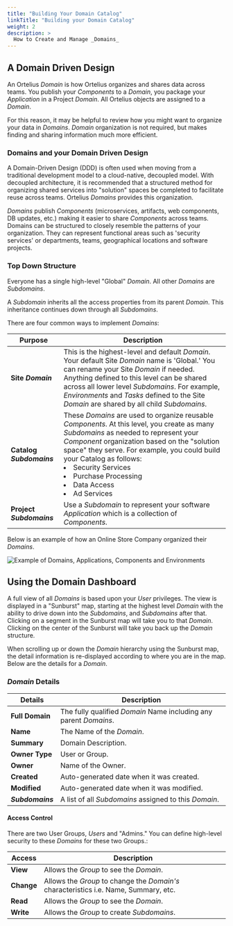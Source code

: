 ```yaml
---
title: "Building Your Domain Catalog"
linkTitle: "Building your Domain Catalog"
weight: 2
description: >
  How to Create and Manage _Domains_
---
```


## A Domain Driven Design

An Ortelius _Domain_ is how Ortelius organizes and shares data across teams.  You publish your _Components_ to a _Domain_, you package your _Application_ in a Project _Domain_. All Ortelius objects are assigned to a _Domain_.

For this reason, it may be helpful to review how you might want to organize your data in _Domains_. _Domain_ organization is not required, but makes finding and sharing information much more efficient. 

### Domains and your Domain Driven Design

A Domain-Driven Design (DDD) is often used when moving from a traditional development model to a cloud-native, decoupled model. With decoupled architecture, it is recommended that a  structured method for organizing shared services into "solution" spaces be completed to facilitate reuse across teams. Ortelius _Domains_ provides this organization.

_Domains_ publish _Components_ (microservices, artifacts, web components, DB updates, etc.) making it easier to share _Components_ across teams. Domains can be structured to closely resemble the patterns of your organization. They can represent functional areas such as 'security services' or departments, teams, geographical locations and software projects.

### Top Down Structure

Everyone has a single high-level "Global" _Domain_.  All other _Domains_ are _Subdomains_. 

A _Subdomain_ inherits all the access properties from its parent _Domain_. This inheritance continues down through all _Subdomains_.

There are four common ways to implement _Domains_:

| **Purpose** | Description |
|---| --- |
| **Site _Domain_** | This is the highest-level and default _Domain_. Your default Site _Domain_ name is 'Global.' You can rename your Site _Domain_ if needed. Anything defined to this level can be shared across all lower level _Subdomains_. For example, _Environments_ and _Tasks_ defined to the Site _Domain_ are shared by all child _Subdomains_.|
|**Catalog _Subdomains_**| These _Domains_ are used to organize reusable _Components_. At this level, you create as many _Subdomains_ as needed to represent your _Component_ organization based on the "solution space" they serve. For example, you could build your Catalog as follows: <li> Security Services</li><li>Purchase Processing</li><li>Data Access<li>Ad Services</li>  
|**Project _Subdomains_**| Use a _Subdomain_ to represent your software _Application_ which is a collection of _Components_.  |


Below is an example of how an Online Store Company organized their _Domains_. 

![Example of Domains, Applications, Components and Environments](/guides/userguide/images/OnlineStore-Domains.jpg)

## Using the Domain Dashboard

A full view of all _Domains_ is based upon your _User_ privileges. The view is displayed in a "Sunburst" map, starting at the highest level _Domain_ with the ability to drive down into the _Subdomains_, and _Subdomains_ after that. Clicking on a segment in the Sunburst map will take you to that _Domain_. Clicking on the center of the Sunburst will take you back up the _Domain_ structure.

When scrolling up or down the _Domain_ hierarchy using the Sunburst map, the detail information is re-displayed according to where you are in the map. Below are the details for a _Domain_.

### _Domain_ Details

| Details | Description |
| --- | --- |
|**Full Domain** | The fully qualified _Domain_ Name including any parent _Domains_.
| **Name** | The Name of the _Domain_. |
| **Summary** | Domain Description. |
| **Owner Type** | User or Group. |
| **Owner** | Name of the Owner.|
| **Created** | Auto-generated date when it was created.|
| **Modified** | Auto-generated date when it was modified.|
| **_Subdomains_** | A list of all _Subdomains_ assigned to this _Domain_.

#### Access Control

 There are two User Groups, _Users_ and "Admins." You can define high-level security to these _Domains_ for these two Groups.:

| Access | Description |
| --- | --- |
| **View** | Allows the _Group_ to see the _Domain_. |
| **Change** | Allows the _Group_ to change the _Domain's_ characteristics i.e. Name, Summary, etc. |
| **Read** | Allows the _Group_ to see the _Domain_.|
| **Write** | Allows the _Group_ to create _Subdomains_. |


